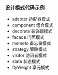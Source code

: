 ### 设计模式代码示例
* adapter 适配器模式
* component 组合模式
* decorate 装饰器模式
* facade 门面模式
* memeto 备忘录模式
* strategy 策略模式
* visitor 访问者模式
* state 状态模式
* flyWeight 享元模式